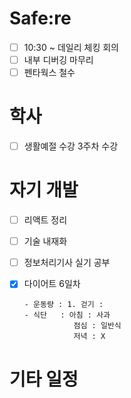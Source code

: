 # Safe:re

- [ ] 10:30 ~ 데일리 체킹 회의
- [ ] 내부 디버깅 마무리 
- [ ] 펜타웍스 철수

# 학사

- [ ] 생활예절 수강 3주차 수강

# 자기 개발

- [ ] 리액트 정리
- [ ] 기술 내재화
- [ ] 정보처리기사 실기 공부
- [X] 다이어트 6일차
 
      - 운동량 : 1. 걷기 : 
      - 식단   : 아침 : 사과 
                 점심 : 일반식
                 저녁 : X
# 기타 일정
